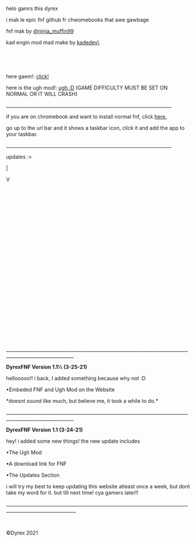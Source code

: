 <p>helo gamrs this dyrex</p>
<p>i mak le epic fnf github fr chwomebooks that awe gawbage</p>
<p>fnf mak by <a href="https://twitter.com/ninja_muffin99">@ninja_muffin99</a></p>
<p>kad engin mod mad make by <a href="https://gamebanana.com/gamefiles/16761">kadedev\</a></p>
<p>&nbsp;</p>
<p>&nbsp;</p>
<p>here gaem!: <a href="https://dyrexfnf.github.io/FNF/BASEFNF">click!</a></p>
<p>here is the ugh mod!: <a href="https://dyrexfnf.github.io/FNF/UGHFNF">ugh :D</a> (GAME DIFFICULTY MUST BE SET ON NORMAL OR IT WILL CRASH)</p>
<p>_______________________________________________________________________</p>
<p>if you are on chromebook and want to install normal fnf, click <a href="https://friday-night.glitch.me">here.</a></p>
<p>go up to the url bar and it shows a taskbar icon, click it and add the app to your taskbar.</p>
<p>_______________________________________________________________________</p>
<p>updates :&gt;</p>
<p>|</p>
<p>V</p>
<p>&nbsp;</p>
<p>&nbsp;</p>
<p>&nbsp;</p>
<p>&nbsp;</p>
<p>&nbsp;</p>
<p>&nbsp;</p>
<p>&nbsp;</p>
<p>&nbsp;</p>
<p>&nbsp;</p>
<p>&nbsp;</p>
<p>&nbsp;</p>
<p>&nbsp;</p>
<p>&nbsp;</p>
<p>&nbsp;</p>
<p>___________________________________________________________________________________________________________</p>
<p><strong>DyrexFNF Version 1.1&frac12; (3-25-21)</strong></p>
<p>hellooooo!! i back, I added something because why not :D</p>
<p>&bull;Embeded FNF and Ugh Mod on the Website</p>
<p>*doesnt sound like much, but believe me, it took a while to do.*</p>
<p>___________________________________________________________________________________________________________</p>
<p><strong>DyrexFNF Version 1.1 (3-24-21)</strong></p>
<p>hey! i added some new things! the new update includes</p>
<p>&bull;The Ugh Mod</p>
<p>&bull;A download link for FNF</p>
<p>&bull;The Updates Section</p>
<p>i will try my best to keep updating this website atleast once a week, but dont take my word for it. but till next time! cya gamers later!!</p>
<p>____________________________________________________________________________________________________________</p>
<p>&nbsp;</p>
<p>©Dyrex 2021</p>
